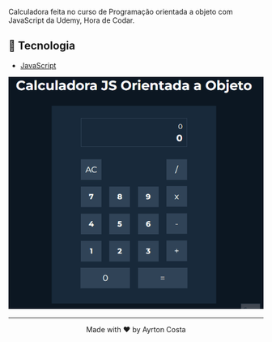Calculadora feita no curso de Programação orientada a objeto com JavaScript da Udemy, Hora de Codar.

## 🧪 Tecnologia

- [JavaScript](https://javascript.org/)

![gif](./assets/calculadora.gif)

---

<p align="center">Made with ♥ by Ayrton Costa</p>
